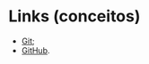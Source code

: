 # Links (conceitos)
- [Git](https://pt.wikipedia.org/wiki/Git "Conceito retirado da Wikipédia");
- [GitHub](https://pt.wikipedia.org/wiki/GitHub "Conceito retirado da Wikipédia").
